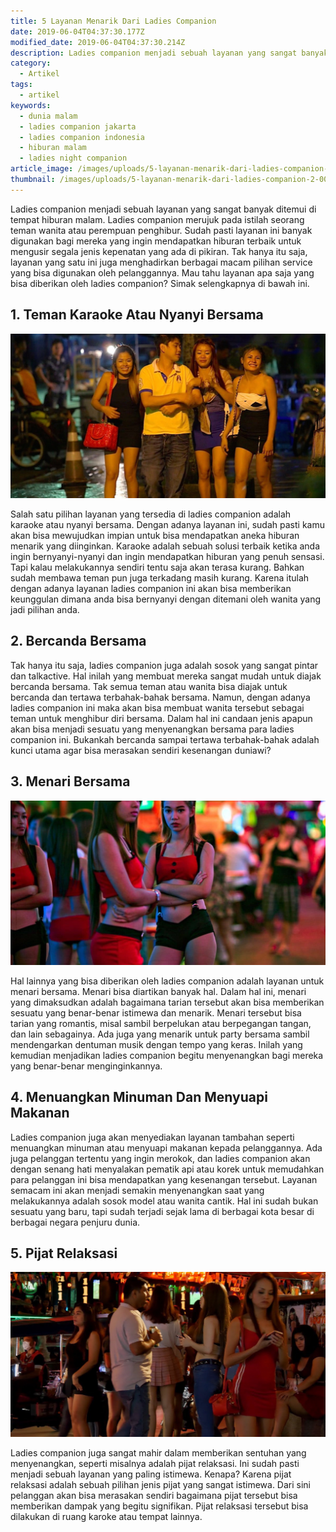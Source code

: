```yaml
---
title: 5 Layanan Menarik Dari Ladies Companion
date: 2019-06-04T04:37:30.177Z
modified_date: 2019-06-04T04:37:30.214Z
description: Ladies companion menjadi sebuah layanan yang sangat banyak ditemui di tempat hiburan malam.
category:
  - Artikel
tags:
  - artikel
keywords:
  - dunia malam
  - ladies companion jakarta
  - ladies companion indonesia
  - hiburan malam
  - ladies night companion
article_image: /images/uploads/5-layanan-menarik-dari-ladies-companion-2.jpg
thumbnail: /images/uploads/5-layanan-menarik-dari-ladies-companion-2-005.jpg
---
```

Ladies companion menjadi sebuah layanan yang sangat banyak ditemui di tempat hiburan malam. Ladies companion merujuk pada istilah seorang teman wanita atau perempuan penghibur. Sudah pasti layanan ini banyak digunakan bagi mereka yang ingin mendapatkan hiburan terbaik untuk mengusir segala jenis kepenatan yang ada di pikiran. Tak hanya itu saja, layanan yang satu ini juga menghadirkan berbagai macam pilihan service yang bisa digunakan oleh pelanggannya. Mau tahu layanan apa saja yang bisa diberikan oleh ladies companion? Simak selengkapnya di bawah ini.



## 1. Teman Karaoke Atau Nyanyi Bersama

![5 Layanan Menarik Dari Ladies Companion](/images/uploads/5-layanan-menarik-dari-ladies-companion-3.jpg)

Salah satu pilihan layanan yang tersedia di ladies companion adalah karaoke atau nyanyi bersama. Dengan adanya layanan ini, sudah pasti kamu akan bisa mewujudkan impian untuk bisa mendapatkan aneka hiburan menarik yang diinginkan. Karaoke adalah sebuah solusi terbaik ketika anda ingin bernyanyi-nyanyi dan ingin mendapatkan hiburan yang penuh sensasi. Tapi kalau melakukannya sendiri tentu saja akan terasa kurang. Bahkan sudah membawa teman pun juga terkadang masih kurang. Karena itulah dengan adanya layanan ladies companion ini akan bisa memberikan keunggulan dimana anda bisa bernyanyi dengan ditemani oleh wanita yang jadi pilihan anda.



## 2. Bercanda Bersama

Tak hanya itu saja, ladies companion juga adalah sosok yang sangat pintar dan talkactive. Hal inilah yang membuat mereka sangat mudah untuk diajak bercanda bersama. Tak semua teman atau wanita bisa diajak untuk bercanda dan tertawa terbahak-bahak bersama. Namun, dengan adanya ladies companion ini maka akan bisa membuat wanita tersebut sebagai teman untuk menghibur diri bersama. Dalam hal ini candaan jenis apapun akan bisa menjadi sesuatu yang menyenangkan bersama para ladies companion ini. Bukankah bercanda sampai tertawa terbahak-bahak adalah kunci utama agar bisa merasakan sendiri kesenangan duniawi?



## 3. Menari Bersama

![5 Layanan Menarik Dari Ladies Companion](/images/uploads/5-layanan-menarik-dari-ladies-companion-2.jpg)

Hal lainnya yang bisa diberikan oleh ladies companion adalah layanan untuk menari bersama. Menari bisa diartikan banyak hal. Dalam hal ini, menari yang dimaksudkan adalah bagaimana tarian tersebut akan bisa memberikan sesuatu yang benar-benar istimewa dan menarik. Menari tersebut bisa tarian yang romantis, misal sambil berpelukan atau berpegangan tangan, dan lain sebagainya. Ada juga yang menarik untuk party bersama sambil mendengarkan dentuman musik dengan tempo yang keras. Inilah yang kemudian menjadikan ladies companion begitu menyenangkan bagi mereka yang benar-benar menginginkannya.



## 4. Menuangkan Minuman Dan Menyuapi Makanan

Ladies companion juga akan menyediakan layanan tambahan seperti menuangkan minuman atau menyuapi makanan kepada pelanggannya. Ada juga pelanggan tertentu yang ingin merokok, dan ladies companion akan dengan senang hati menyalakan pematik api atau korek untuk memudahkan para pelanggan ini bisa mendapatkan yang kesenangan tersebut. Layanan semacam ini akan menjadi semakin menyenangkan saat yang melakukannya adalah sosok model atau wanita cantik. Hal ini sudah bukan sesuatu yang baru, tapi sudah terjadi sejak lama di berbagai kota besar di berbagai negara penjuru dunia. 



## 5. Pijat Relaksasi

![5 Layanan Menarik Dari Ladies Companion](/images/uploads/5-layanan-menarik-dari-ladies-companion-1.jpg)

Ladies companion juga sangat mahir dalam memberikan sentuhan yang menyenangkan, seperti misalnya adalah pijat relaksasi. Ini sudah pasti menjadi sebuah layanan yang paling istimewa. Kenapa? Karena pijat relaksasi adalah sebuah pilihan jenis pijat yang sangat istimewa. Dari sini pelanggan akan bisa merasakan sendiri bagaimana pijat tersebut bisa memberikan dampak yang begitu signifikan. Pijat relaksasi tersebut bisa dilakukan di ruang karoke atau tempat lainnya.
